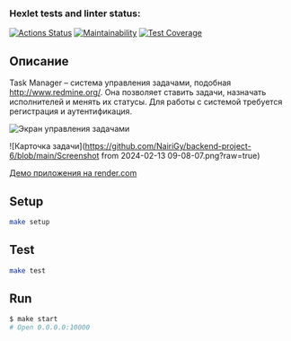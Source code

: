 ### Hexlet tests and linter status:

[![Actions Status](https://github.com/NairiGy/backend-project-6/actions/workflows/hexlet-check.yml/badge.svg)](https://github.com/NairiGy/backend-project-6/actions)
[![Maintainability](https://api.codeclimate.com/v1/badges/bcb937aca47dc94b0fc9/maintainability)](https://codeclimate.com/github/NairiGy/backend-project-6/maintainability)
[![Test Coverage](https://api.codeclimate.com/v1/badges/bcb937aca47dc94b0fc9/test_coverage)](https://codeclimate.com/github/NairiGy/backend-project-6/test_coverage)

## Описание

Task Manager – система управления задачами, подобная http://www.redmine.org/. Она позволяет ставить задачи, назначать исполнителей и менять их статусы. Для работы с системой требуется регистрация и аутентификация.

![Экран управления задачами](https://github.com/NairiGy/backend-project-6/blob/main/task-manager.png?raw=true)

![Карточка задачи](https://github.com/NairiGy/backend-project-6/blob/main/Screenshot from 2024-02-13 09-08-07.png?raw=true)

[Демо приложения на render.com](https://fastify-3ddj.onrender.com)

## Setup

```bash
make setup
```

## Test

```bash
make test
```

## Run

```bash
$ make start
# Open 0.0.0.0:10000
```
